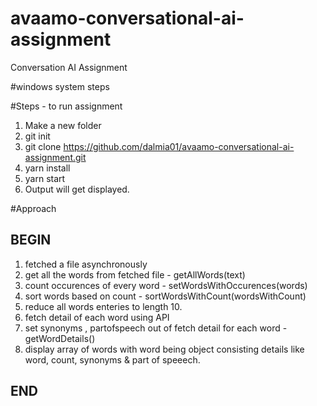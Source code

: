 # avaamo-conversational-ai-assignment

Conversation AI Assignment

#windows system steps

#Steps - to run assignment

1. Make a new folder
2. git init
3. git clone https://github.com/dalmia01/avaamo-conversational-ai-assignment.git
4. yarn install
5. yarn start
6. Output will get displayed.




#Approach

BEGIN
-----
1. fetched a file asynchronously
2. get all the words from fetched file -  getAllWords(text)
3. count occurences of every word -  setWordsWithOccurences(words)
4. sort words based on count - sortWordsWithCount(wordsWithCount)
5. reduce all words enteries to length 10.
6. fetch detail of each word using API
7. set synonyms , partofspeech out of fetch detail for each word - getWordDetails()
8. display array of words with word being object consisting details like word, count, synonyms & part of speeech.

END
----



